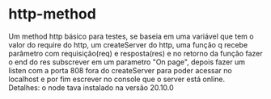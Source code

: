 # http-method
  Um method http básico para testes, se baseia em uma variável que tem o valor do require do http, um createServer do http, uma função q recebe parâmetro com requisição(req) e resposta(res) e no retorno da função fazer o end do res subscrever em um parametro "On page", depois fazer um listen com a porta 808 fora do createServer para poder acessar no localhost e por fim escrever no console que o server está online.  
  Detalhes: o node tava instalado na versão 20.10.0
